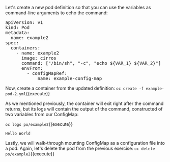 
Let's create a new pod definition so that you can use the variables as command-line arguments to echo the command:

<pre class="file" data-filename="example-pod-2.yml" data-target="replace">
apiVersion: v1
kind: Pod
metadata:
  name: example2
spec:
  containers:
    - name: example2
      image: cirros
      command: ["/bin/sh", "-c", "echo ${VAR_1} ${VAR_2}"]
      envFrom:
        - configMapRef:
            name: example-config-map
</pre>


Now, create a container from the updated definition:
`oc create -f example-pod-2.yml`{{execute}}

As we mentioned previously, the container will exit right after the command returns, but its logs will contain the output of the command, constructed of two variables from our ConfigMap:

`oc logs po/example2`{{execute}}

```
Hello World
```

Lastly, we will walk-through mounting ConfigMap as a configuration file into a pod. Again, let's delete the pod from the previous exercise:
`oc delete po/example2`{{execute}}
